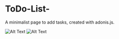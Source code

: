 # ToDo-List-
  A minimalist page to add tasks, created with adonis.js.
  
![Alt Text](https://i.ibb.co/YyfRrvD/chrome-2018-12-09-15-17-05.png)
![Alt Text](https://i.ibb.co/qW0R6Yf/chrome-2018-12-09-15-21-32.png)

